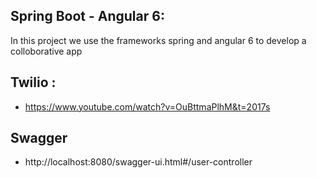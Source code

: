 ## Spring Boot - Angular 6:

In this project we use the frameworks spring and angular 6 to develop a colloborative app
## Twilio :
* https://www.youtube.com/watch?v=OuBttmaPlhM&t=2017s
## Swagger
 * http://localhost:8080/swagger-ui.html#/user-controller